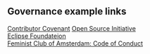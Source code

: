 ##  Governance example links

[Contributor Covenant](https://www.contributor-covenant.org)
[Open Source Initiative](https://opensource.org/bylaws)  
[Eclipse Foundateion](https://www.eclipse.org/org/documents/)  
[Feminist Club of Amsterdam: Code of Conduct](http://www.thefeministclub.nl/coc/)  
